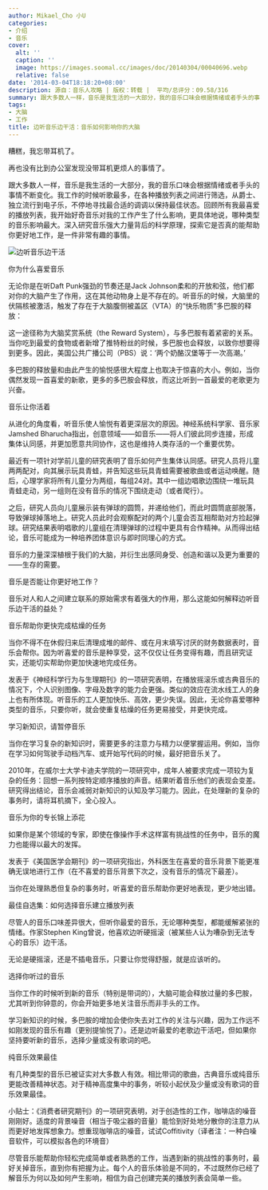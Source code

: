 ```yaml
---
author: Mikael_Cho 小U
categories:
- 介绍
- 音乐
cover:
  alt: ''
  caption: ''
  image: https://images.soomal.cc/images/doc/20140304/00040696.webp
  relative: false
date: '2014-03-04T18:18:20+08:00'
description: 源自：音乐人攻略 | 版权：转载 |  平均/总评分：09.58/316
summary: 跟大多数人一样，音乐是我生活的一大部分，我的音乐口味会根据情绪或者手头的事情不断变化。我工作的时候听歌最多，在各种播放列表之间进行筛选，从爵士、独立流行到电子乐，不停地寻找最合适的调调以保持最佳状态。回顾所有我最喜爱的播放列表，我开始好奇音乐对我的工作产生了什么影响，更具体地说，哪种类型的音乐影响最大……
tags:
- 大脑
- 工作
title: 边听音乐边干活：音乐如何影响你的大脑
---
```


糟糕，我忘带耳机了。

再也没有比到办公室发现没带耳机更烦人的事情了。

跟大多数人一样，音乐是我生活的一大部分，我的音乐口味会根据情绪或者手头的事情不断变化。我工作的时候听歌最多，在各种播放列表之间进行筛选，从爵士、独立流行到电子乐，不停地寻找最合适的调调以保持最佳状态。回顾所有我最喜爱的播放列表，我开始好奇音乐对我的工作产生了什么影响，更具体地说，哪种类型的音乐影响最大。深入研究音乐强大力量背后的科学原理，探索它是否真的能帮助你更好地工作，是一件非常有趣的事情。

![边听音乐边干活](https://images.soomal.cc/images/doc/20140304/00040696.webp)





你为什么喜爱音乐

无论你是在听Daft Punk强劲的节奏还是Jack Johnson柔和的开放和弦，他们都对你的大脑产生了作用，这在其他动物身上是不存在的。听音乐的时候，大脑里的伏隔核被激活，触发了存在于大脑腹侧被盖区（VTA）的“快乐物质”多巴胺的释放：

这一途径称为大脑奖赏系统（the Reward System），与多巴胺有着紧密的关系。当你吃到最爱的食物或者新增了推特粉丝的时候，多巴胺也会释放，以致你想要得到更多。因此，美国公共广播公司（PBS）说：‘两个奶酪汉堡等于一次高潮。’

多巴胺的释放量和由此产生的愉悦感很大程度上也取决于惊喜的大小。例如，当你偶然发现一首喜爱的新歌，更多的多巴胺会释放，而这比听到一首最爱的老歌更为兴奋。

音乐让你活着

从进化的角度看，听音乐使人愉悦有着更深层次的原因。神经系统科学家、音乐家Jamshed Bharucha指出，创意领域――如音乐――将人们彼此同步连接，形成集体认同感，并更加愿意共同协作，这也是维持人类存活的一个重要优势。

最近有一项针对学前儿童的研究表明了音乐如何产生集体认同感。研究人员将儿童两两配对，向其展示玩具青蛙，并告知这些玩具青蛙需要被歌曲或者运动唤醒。随后，心理学家将所有儿童分为两组，每组24对。其中一组边唱歌边围绕一堆玩具青蛙走动，另一组则在没有音乐的情况下围绕走动（或者爬行）。

之后，研究人员向儿童展示装有弹球的圆筒，并递给他们，而此时圆筒底部脱落，导致弹球掉落地上。研究人员此时会观察配对的两个儿童会否互相帮助对方捡起弹球。研究结果表明唱歌的儿童组在清理弹球的过程中更具有合作精神。从而得出结论，音乐可能成为一种培养团体意识与即时同理心的方式。

音乐的力量深深植根于我们的大脑，并衍生出感同身受、创造和谐以及更为重要的――生存的需要。

音乐是否能让你更好地工作？

音乐对人和人之间建立联系的原始需求有着强大的作用，那么这能如何解释边听音乐边干活的益处？

音乐帮助你更快完成枯燥的任务

当你不得不在休假归来后清理成堆的邮件、或在月末填写讨厌的财务数据表时，音乐会帮你。因为听喜爱的音乐是种享受，这不仅仅让任务变得有趣，而且研究证实，还能切实帮助你更加快速地完成任务。

发表于《神经科学行为与生理期刊》的一项研究表明，在播放摇滚乐或古典音乐的情况下，个人识别图像、字母及数字的能力会更强。类似的效应在流水线工人的身上也有所体现。听音乐的工人更加快乐、高效，更少失误。因此，无论你喜爱哪种类型的音乐，只要你听，就会使重复枯燥的任务更易接受，并更快完成。

学习新知识，请暂停音乐

当你在学习复杂的新知识时，需要更多的注意力与精力以便掌握运用。例如，当你在学习如何驾驶手动档汽车、或开始写代码的时候，最好把音乐关了。

2010年，在威尔士大学卡迪夫学院的一项研究中，成年人被要求完成一项较为复杂的任务：回想一系列按特定顺序播放的声音。结果听着音乐他们的表现会变差。研究得出结论，音乐会减弱对新知识的认知及学习能力。因此，在处理新的复杂的事务时，请将耳机摘下，全心投入。

音乐为你的专长锦上添花

如果你是某个领域的专家，即使在像操作手术这样富有挑战性的任务中，音乐的魔力也能得以最大的发挥。

发表于《美国医学会期刊》的一项研究指出，外科医生在喜爱的音乐背景下能更准确无误地进行工作（在不喜爱的音乐背景下次之，没有音乐的情况下最差）。

当你在处理熟悉但复杂的事务时，听喜爱的音乐帮助你更好地表现，更少地出错。

最佳自选集：如何选择音乐建立播放列表

尽管人的音乐口味差异很大，但听你最爱的音乐，无论哪种类型，都能缓解紧张的情绪。作家Stephen King曾说，他喜欢边听硬摇滚（被某些人认为嘈杂到无法专心的音乐）边干活。

无论是硬摇滚，还是不插电音乐，只要让你觉得舒服，就是应该听的。

选择你听过的音乐

当你工作的时候听到新的音乐（特别是带词的），大脑可能会释放过量的多巴胺，尤其听到你钟意的，你会开始更多地关注音乐而非手头的工作。

学习新知识的时候，多巴胺的增加会使你失去对工作的关注与兴趣，因为工作远不如刚发现的音乐有趣（更别提愉悦了）。还是边听最爱的老歌边干活吧，但如果你坚持要听新的音乐，选择少量或没有歌词的吧。

纯音乐效果最佳

有几种类型的音乐已被证实对大多数人有效。相比带词的歌曲，古典音乐或纯音乐更能改善精神状态。对于精神高度集中的事务，听较小起伏及少量或没有歌词的音乐效果最佳。


小贴士：《消费者研究期刊》的一项研究表明，对于创造性的工作，咖啡店的噪音刚刚好。适度的背景噪音（相当于吸尘器的音量）能恰到好处地分散你的注意力从而更好地发挥想象力。想重现咖啡店的噪音，试试Coffitivity（译者注：一种白噪音软件，可以模拟各色的环境音）


尽管音乐能帮助你轻松完成简单或者熟悉的工作，当遇到新的挑战性的事务时，最好关掉音乐，直到你有把握为止。每个人的音乐体验是不同的，不过既然你已经了解音乐为何以及如何产生影响，相信为自己创建完美的播放列表会简单一些。